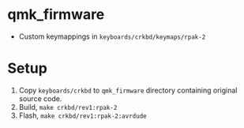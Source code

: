 # qmk_firmware

* Custom keymappings in `keyboards/crkbd/keymaps/rpak-2`
 
# Setup
1. Copy `keyboards/crkbd` to `qmk_firmware` directory containing original source code.
1. Build, `make crkbd/rev1:rpak-2`
1. Flash, `make crkbd/rev1:rpak-2:avrdude`
